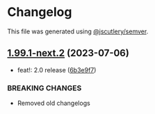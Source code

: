 # Changelog

This file was generated using [@jscutlery/semver](https://github.com/jscutlery/semver).

## [1.99.1-next.2](https://git.whc.fyi/WillowHayward/lipwig/compare/v1.99.1-next.1...v1.99.1-next.2) (2023-07-06)


* feat!: 2.0 release ([6b3e9f7](https://git.whc.fyi/WillowHayward/lipwig/commits/6b3e9f78d02cd673848d87998797f265a2d5fe49))


### BREAKING CHANGES

* Removed old changelogs
